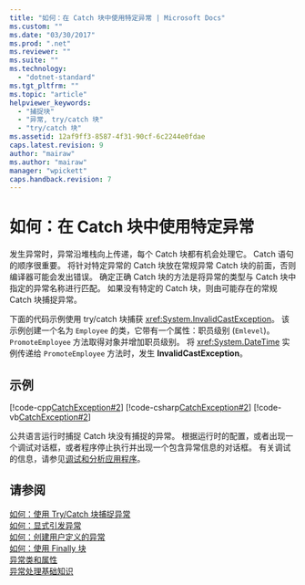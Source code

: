```yaml
---
title: "如何：在 Catch 块中使用特定异常 | Microsoft Docs"
ms.custom: ""
ms.date: "03/30/2017"
ms.prod: ".net"
ms.reviewer: ""
ms.suite: ""
ms.technology: 
  - "dotnet-standard"
ms.tgt_pltfrm: ""
ms.topic: "article"
helpviewer_keywords: 
  - "捕捉块"
  - "异常, try/catch 块"
  - "try/catch 块"
ms.assetid: 12af9ff3-8587-4f31-90cf-6c2244e0fdae
caps.latest.revision: 9
author: "mairaw"
ms.author: "mairaw"
manager: "wpickett"
caps.handback.revision: 7
---
```

# 如何：在 Catch 块中使用特定异常
发生异常时，异常沿堆栈向上传递，每个 Catch 块都有机会处理它。  Catch 语句的顺序很重要。  将针对特定异常的 Catch 块放在常规异常 Catch 块的前面，否则编译器可能会发出错误。  确定正确 Catch 块的方法是将异常的类型与 Catch 块中指定的异常名称进行匹配。  如果没有特定的 Catch 块，则由可能存在的常规 Catch 块捕捉异常。  
  
 下面的代码示例使用 try\/catch 块捕获 <xref:System.InvalidCastException>。  该示例创建一个名为 `Employee` 的类，它带有一个属性：职员级别 \(`Emlevel`\)。  `PromoteEmployee` 方法取得对象并增加职员级别。  将 <xref:System.DateTime> 实例传递给 `PromoteEmployee` 方法时，发生 **InvalidCastException**。  
  
## 示例  
 [!code-cpp[CatchException#2](../../../samples/snippets/cpp/VS_Snippets_CLR/CatchException/CPP/catchexception1.cpp#2)]
 [!code-csharp[CatchException#2](../../../samples/snippets/csharp/VS_Snippets_CLR/CatchException/CS/catchexception1.cs#2)]
 [!code-vb[CatchException#2](../../../samples/snippets/visualbasic/VS_Snippets_CLR/CatchException/VB/catchexception1.vb#2)]  
  
 公共语言运行时捕捉 Catch 块没有捕捉的异常。  根据运行时的配置，或者出现一个调试对话框，或者程序停止执行并出现一个包含异常信息的对话框。  有关调试的信息，请参见[调试和分析应用程序](../../../docs/framework/debug-trace-profile/index.md)。  
  
## 请参阅  
 [如何：使用 Try\/Catch 块捕捉异常](../../../docs/standard/exceptions/how-to-use-the-try-catch-block-to-catch-exceptions.md)   
 [如何：显式引发异常](../../../docs/standard/exceptions/how-to-explicitly-throw-exceptions.md)   
 [如何：创建用户定义的异常](../../../docs/standard/exceptions/how-to-create-user-defined-exceptions.md)   
 [如何：使用 Finally 块](../../../docs/standard/exceptions/how-to-use-finally-blocks.md)   
 [异常类和属性](../../../docs/standard/exceptions/exception-class-and-properties.md)   
 [异常处理基础知识](../../../docs/standard/exceptions/exception-handling-fundamentals.md)